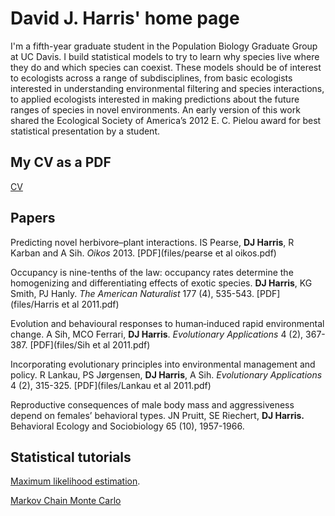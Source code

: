 # David J. Harris' home page

I'm a fifth-year graduate student in the Population Biology Graduate Group at UC Davis. I build statistical models to try to learn why species live where they do and which species can coexist.  These models should be of interest to ecologists across a range of subdisciplines, from basic ecologists interested in understanding environmental filtering and species interactions, to applied ecologists interested in making predictions about the future ranges of species in novel environments.  An early version of this work shared the Ecological Society of America’s 2012 E. C. Pielou award for best statistical presentation by a student.


## My CV as a PDF
[CV](files/CV.pdf)

## Papers
Predicting novel herbivore–plant interactions. IS Pearse, **DJ Harris**, R Karban and A Sih. *Oikos* 2013. [PDF](files/pearse et al oikos.pdf)

Occupancy is nine-tenths of the law: occupancy rates determine the homogenizing and differentiating effects of exotic species. **DJ Harris**, KG Smith, PJ Hanly. *The American Naturalist* 177 (4), 535-543. [PDF](files/Harris et al 2011.pdf)

Evolution and behavioural responses to human‐induced rapid environmental change. A Sih, MCO Ferrari, **DJ Harris**. *Evolutionary Applications* 4 (2), 367-387. [PDF](files/Sih et al 2011.pdf)

Incorporating evolutionary principles into environmental management and policy. R Lankau, PS Jørgensen, **DJ Harris**, A Sih. *Evolutionary Applications* 4 (2), 315-325. [PDF](files/Lankau et al 2011.pdf)

Reproductive consequences of male body mass and aggressiveness depend on females’ behavioral types. JN Pruitt, SE Riechert, **DJ Harris.** Behavioral Ecology and Sociobiology 65 (10), 1957-1966. 

## Statistical tutorials

[Maximum likelihood estimation](http://www.noamross.net/blog/2013/6/17/harrisbbmle.html).

[Markov Chain Monte Carlo](https://github.com/davharris/mcmc-tutorial/blob/master/readme.md)
